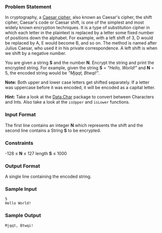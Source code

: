 ### Problem Statement

In cryptography, a [Caesar
cipher](https://en.wikipedia.org/wiki/Caesar_cipher), also known as Caesar's
cipher, the shift cipher, Caesar's code or Caesar shift, is one of the simplest
and most widely known encryption techniques. It is a type of substitution
cipher in which each letter in the plaintext is replaced by a letter some fixed
number of positions down the alphabet. For example, with a left shift of 3, D
would be replaced by A, E would become B, and so on. The method is named after
Julius Caesar, who used it in his private correspondence. A left shift is when
we shift by a negative number.

You are given a string **S** and the number **N**. Encrypt the string and print
the encrypted string. For example, given the string **S** = _"Hello, World!"_
and **N** = 5, the encoded string would be _"Mjqqt, Btwqi!"_.

**Note:** Both upper and lower case letters get shifted separately. If a letter
was uppercase before it was encoded, it will be encoded as a capital letter.

**Hint:** Take a look at the
[Data.Char](https://hackage.haskell.org/package/base-4.8.1.0/docs/Data-Char.html)
package to convert between Characters and Ints. Also take a look at the
`isUpper` and `isLower` functions.

### Input Format

The first line contains an integer **N** which represents the shift and the
second line contains a String **S** to be encrypted.

### Constraints

-128 ≤ **N** ≤ 127
length **S** ≤ 1000

### Output Format

A single line containing the encoded string.

### Sample Input

```
5
Hello World!
```

### Sample Output
```
Mjqqt, Btwqi!
```
